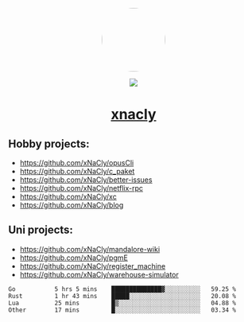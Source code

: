 <p align="center">
  <img style="border-radius: 100px" width="128" height="128" src="https://avatars.githubusercontent.com/u/47723417?v=4"/>
</p>
<p align="center">
  <img src="https://komarev.com/ghpvc/?username=xnacly&&style=flat-square"/>
</p>

<h1 align="center"><a href="https://xnacly.me"> xnacly</a> </h1>

## Hobby projects:
- https://github.com/xNaCly/opusCli
- https://github.com/xNaCly/c_paket
- https://github.com/xNaCly/better-issues
- https://github.com/xNaCly/netflix-rpc
- https://github.com/xNaCly/xc
- https://github.com/xNaCly/blog

## Uni projects:
- https://github.com/xNaCly/mandalore-wiki
- https://github.com/xNaCly/pgmE
- https://github.com/xNaCly/register_machine
- https://github.com/xNaCly/warehouse-simulator


<!--START_SECTION:waka-->

```text
Go           5 hrs 5 mins    ██████████████▓░░░░░░░░░░   59.25 %
Rust         1 hr 43 mins    █████░░░░░░░░░░░░░░░░░░░░   20.08 %
Lua          25 mins         █▒░░░░░░░░░░░░░░░░░░░░░░░   04.88 %
Other        17 mins         █░░░░░░░░░░░░░░░░░░░░░░░░   03.34 %
```

<!--END_SECTION:waka-->

